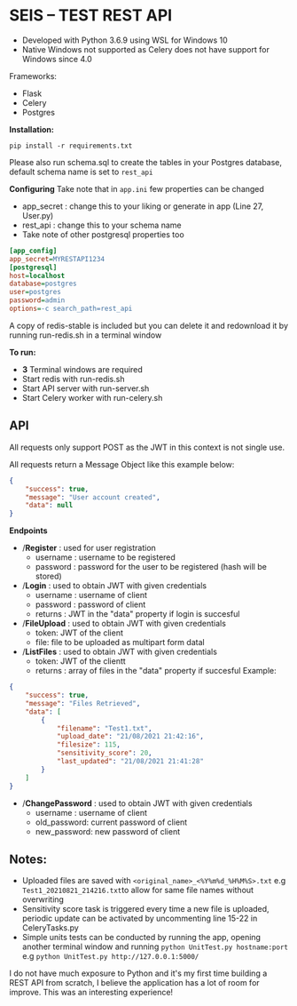 <h1>SEIS – TEST REST API</h1>

* Developed with Python 3.6.9 using WSL for Windows 10
* Native Windows not supported as Celery does not have support for Windows since 4.0

Frameworks:
* Flask
* Celery
* Postgres

**Installation:**

```shell
pip install -r requirements.txt
```
Please also run schema.sql to create the tables in your Postgres database, default schema name is set to ```rest_api```

**Configuring**
Take note that in  ```app.ini``` few properties can be changed
* app_secret : change this to your liking or generate in app (Line 27, User.py)
* rest_api : change this to your schema name
* Take note of other postgresql properties too
```ini
[app_config]
app_secret=MYRESTAPI1234
[postgresql]
host=localhost
database=postgres
user=postgres 
password=admin
options=-c search_path=rest_api
```


A copy of redis-stable is included but you can delete it and redownload it by running run-redis.sh in a terminal window

**To  run:**

 - **3** Terminal windows are required
 - Start redis with run-redis.sh
 - Start API server with run-server.sh
 - Start Celery worker with run-celery.sh

<h2>API</h2>

All requests only support POST as the JWT in this context is not single use.

All requests return a Message Object like this example below:
```json
{
    "success": true,
    "message": "User account created",
    "data": null
}
```

**Endpoints**
 * /**Register** : used for user registration
	 * username : username to be registered
	 * password : password for the user to be registered (hash will be stored)
* /**Login** : used to obtain JWT with given credentials
	 * username : username of client
	 * password : password of client
	 * returns : JWT in the "data" property if login is succesful
* /**FileUpload** : used to obtain JWT with given credentials
	 * token: JWT of the client
	 * file: file to be uploaded as multipart form datal
* /**ListFiles** : used to obtain JWT with given credentials
	 * token: JWT of the clientt
	 * returns : array of files in the "data" property if succesful
Example:
```json
{
    "success": true,
    "message": "Files Retrieved",
    "data": [
        {
            "filename": "Test1.txt",
            "upload_date": "21/08/2021 21:42:16",
            "filesize": 115,
            "sensitivity_score": 20,
            "last_updated": "21/08/2021 21:41:28"
        }
    ]
}
```
* /**ChangePassword** : used to obtain JWT with given credentials
	 * username : username of client
	 * old_password: current password of client
	 * new_password: new password of client


<h2>Notes: </h2>

* Uploaded files are saved with ```<original_name>_<%Y%m%d_%H%M%S>.txt``` e.g ``` Test1_20210821_214216.txt```to allow for same file names without overwriting
* Sensitivity score task is triggered every time a new file is uploaded, periodic update can be activated by uncommenting line 15-22 in CeleryTasks.py
* Simple units tests can be conducted by running the app, opening another terminal window and running ```python UnitTest.py hostname:port``` e.g ```python UnitTest.py http://127.0.0.1:5000/```


I do not have much exposure to Python and it's my first time building a REST API from scratch, I believe the application has a lot of room for improve. This was an interesting experience!

